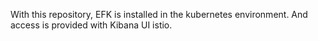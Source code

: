 With this repository, EFK is installed in the kubernetes environment. And access is provided with Kibana UI istio.
